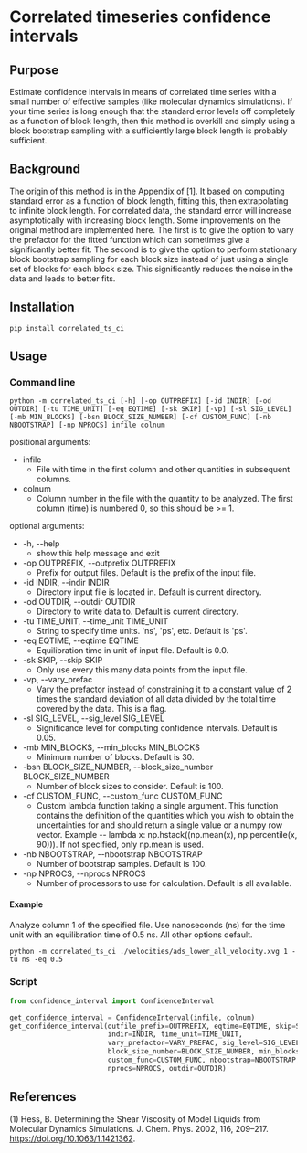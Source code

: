 # Correlated timeseries confidence intervals

## Purpose

Estimate confidence intervals in means of correlated time series with a small number of effective samples (like molecular dynamics simulations). If your time series is long enough that the standard error levels off completely as a function of block length, then this method is overkill and simply using a block bootstrap sampling with a sufficiently large block length is probably sufficient.

## Background

The origin of this method is in the Appendix of [1]. It based on computing standard error as a function of block length, fitting this, then extrapolating to infinite block length. For correlated data, the standard error will increase asymptotically with increasing block length. Some improvements on the original method are implemented here. The first is to give the option to vary the prefactor for the fitted function which can sometimes give a significantly better fit. The second is to give the option to perform stationary block bootstrap sampling for each block size instead of just using a single set of blocks for each block size. This significantly reduces the noise in the data and leads to better fits.

## Installation

```shell
pip install correlated_ts_ci
```

## Usage

### Command line

```shell
python -m correlated_ts_ci [-h] [-op OUTPREFIX] [-id INDIR] [-od OUTDIR] [-tu TIME_UNIT] [-eq EQTIME] [-sk SKIP] [-vp] [-sl SIG_LEVEL] [-mb MIN_BLOCKS] [-bsn BLOCK_SIZE_NUMBER] [-cf CUSTOM_FUNC] [-nb NBOOTSTRAP] [-np NPROCS] infile colnum
```

positional arguments:
* infile
  * File with time in the first column and other quantities in subsequent columns.
* colnum
  * Column number in the file with the quantity to be analyzed. The first column (time) is numbered 0, so this should be >= 1.

optional arguments:  
* -h, --help
  * show this help message and exit
* -op OUTPREFIX, --outprefix OUTPREFIX
  * Prefix for output files. Default is the prefix of the input file.
* -id INDIR, --indir INDIR
  * Directory input file is located in. Default is current directory.
* -od OUTDIR, --outdir OUTDIR
  * Directory to write data to. Default is current directory.
* -tu TIME_UNIT, --time_unit TIME_UNIT
  * String to specify time units. 'ns', 'ps', etc. Default is 'ps'.
* -eq EQTIME, --eqtime EQTIME
  * Equilibration time in unit of input file. Default is 0.0.
* -sk SKIP, --skip SKIP
  * Only use every this many data points from the input file.
* -vp, --vary_prefac   
  * Vary the prefactor instead of constraining it to a constant value of 2 times the standard deviation of all data divided by the total time covered by the data. This is a flag.
* -sl SIG_LEVEL, --sig_level SIG_LEVEL
  * Significance level for computing confidence intervals. Default is 0.05.
* -mb MIN_BLOCKS, --min_blocks MIN_BLOCKS
  * Minimum number of blocks. Default is 30.
* -bsn BLOCK_SIZE_NUMBER, --block_size_number BLOCK_SIZE_NUMBER
  * Number of block sizes to consider. Default is 100.
* -cf CUSTOM_FUNC, --custom_func CUSTOM_FUNC
  * Custom lambda function taking a single argument. This function contains the definition of the quantities which you wish to obtain the uncertainties for and should return a single value or a numpy row vector. Example -- lambda x: np.hstack((np.mean(x), np.percentile(x, 90))). If not specified, only np.mean is used.
* -nb NBOOTSTRAP, --nbootstrap NBOOTSTRAP
  * Number of bootstrap samples. Default is 100.
* -np NPROCS, --nprocs NPROCS
  * Number of processors to use for calculation. Default is all available.

#### Example

Analyze column 1 of the specified file. Use nanoseconds (ns) for the time unit with an equilibration time of 0.5 ns. All other options default.

```shell
python -m correlated_ts_ci ./velocities/ads_lower_all_velocity.xvg 1 -tu ns -eq 0.5
```

### Script

```python
from confidence_interval import ConfidenceInterval

get_confidence_interval = ConfidenceInterval(infile, colnum)
get_confidence_interval(outfile_prefix=OUTPREFIX, eqtime=EQTIME, skip=SKIP,
                        indir=INDIR, time_unit=TIME_UNIT,
                        vary_prefactor=VARY_PREFAC, sig_level=SIG_LEVEL,
                        block_size_number=BLOCK_SIZE_NUMBER, min_blocks=MIN_BLOCKS,
                        custom_func=CUSTOM_FUNC, nbootstrap=NBOOTSTRAP,
                        nprocs=NPROCS, outdir=OUTDIR)
```

## References

(1) Hess, B. Determining the Shear Viscosity of Model Liquids from Molecular Dynamics Simulations. J. Chem. Phys. 2002, 116, 209–217. https://doi.org/10.1063/1.1421362.
